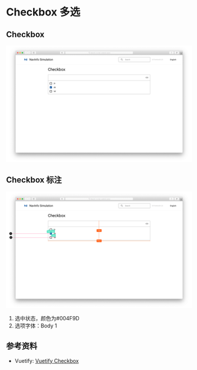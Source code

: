 # Checkbox 多选

## Checkbox 

![UI Framework Selection - Checkbox](../../../imgs/ns_ui_framework/components/selection/checkbox.png)

## Checkbox 标注

![UI Framework Selection - Checkbox Measure](../../../imgs/ns_ui_framework_measure/components/selection/checkbox.png)

1. 选中状态，颜色为#004F9D
2. 选项字体：Body 1

## 参考资料

* Vuetify: [Vuetify Checkbox](https://vuetifyjs.com/en/components/checkboxes/)

